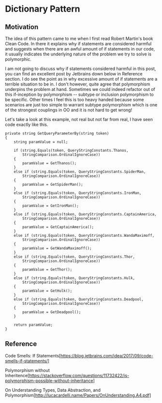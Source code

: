 # Dictionary Pattern

## Motivation

The idea of this pattern came to me when I first read Robert Martin's book Clean Code. In there it explains why if statements are considered harmful and suggests when there are an awful amount of if statements in our code, it usually indicates the underlying nature of the problem we try to solve is polymorphic.

I am not going to discuss why if statements considered harmful in this post, you can find an excellent post by Jetbrains down below in Reference section. I do see the point as in why excessive amount of if statements are a terrible situation to be in. I don't however, quite agree that polymorphism underpins the problem at hand. Sometimes we could indeed refactor out of this if-inception by polymorphism -- subtype or inclusion polymorphism to be specific. Other times I feel this is too heavy handed because some scenarios are just too simple to warrant subtype polymorphism which is one of the strongest couplings in OO and it is not hard to get wrong! 

Let's take a look at this example, not real but not far from real, I have seen code exactly like this.

```
private string GetQueryParameterBy(string token)
{
    string paramValue = null;

    if (string.Equals(token, QueryStringConstants.Thanos,
        StringComparison.OrdinalIgnoreCase))
    {
        paramValue = GetThanos();
    }
    else if (string.Equals(token, QueryStringConstants.SpiderMan,
        StringComparison.OrdinalIgnoreCase))
    {
        paramValue = GetSpiderMan();
    }
    else if (string.Equals(token, QueryStringConstants.IronMan,
        StringComparison.OrdinalIgnoreCase))
    {
        paramValue = GetIronMan();
    }
    else if (string.Equals(token, QueryStringConstants.CaptainAmerica,
        StringComparison.OrdinalIgnoreCase))
    {
        paramValue = GetCaptainAmerica();
    }
    else if (string.Equals(token, QueryStringConstants.WandaMaximoff,
        StringComparison.OrdinalIgnoreCase))
    {
        paramValue = GetWandaMaximoff();
    }
    else if (string.Equals(token, QueryStringConstants.Thor,
        StringComparison.OrdinalIgnoreCase))
    {
        paramValue = GetThor();
    }
    else if (string.Equals(token, QueryStringConstants.Hulk,
        StringComparison.OrdinalIgnoreCase))
    {
        paramValue = GetHulk();
    }
    else if (string.Equals(token, QueryStringConstants.Deadpool,
        StringComparison.OrdinalIgnoreCase))
    {
        paramValue = GetDeadpool();
    }

    return paramValue;
}
```


## 


## Reference

Code Smells: If Statements[https://blog.jetbrains.com/idea/2017/09/code-smells-if-statements/]

Polymorphism without Inheritence[https://stackoverflow.com/questions/11732422/is-polymorphism-possible-without-inheritance]

On Understanding Types, Data Abstraction, and Polymorphism[http://lucacardelli.name/Papers/OnUnderstanding.A4.pdf]
